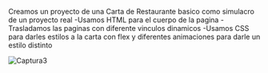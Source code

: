 Creamos un proyecto de una Carta de Restaurante basico como simulacro de un proyecto real
-Usamos HTML para el cuerpo de la pagina 
-Trasladamos las paginas con diferente vinculos dinamicos 
-Usamos CSS para darles estilos a la carta con flex y diferentes animaciones para darle un estilo distinto 

![Captura3](https://user-images.githubusercontent.com/91352359/192123072-2ece8f32-d087-4c96-a30a-70fb472b8b14.PNG)
